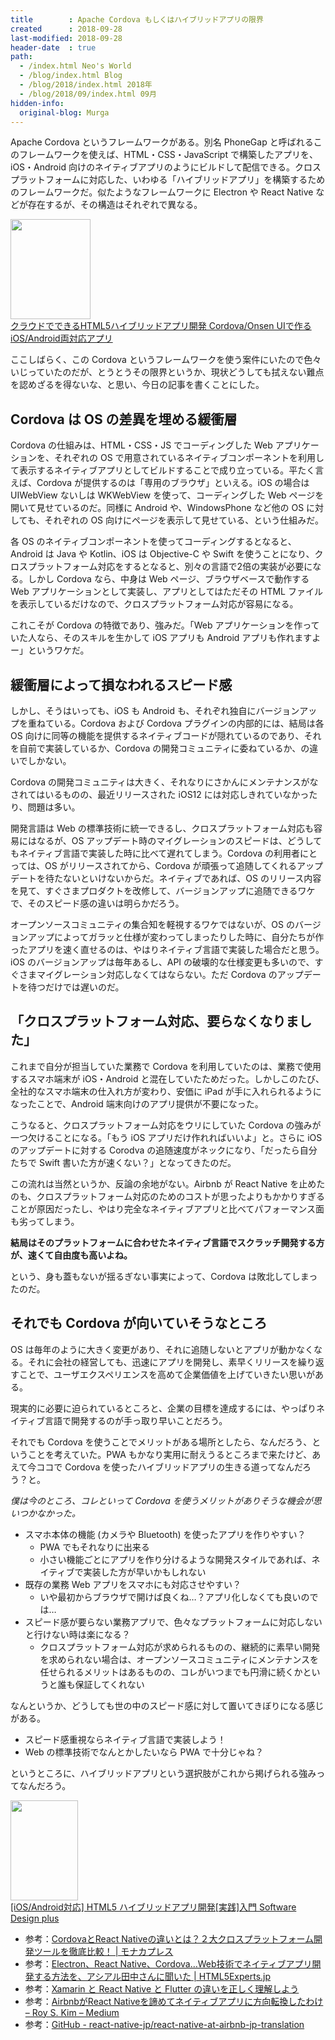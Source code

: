 ```yaml
---
title        : Apache Cordova もしくはハイブリッドアプリの限界
created      : 2018-09-28
last-modified: 2018-09-28
header-date  : true
path:
  - /index.html Neo's World
  - /blog/index.html Blog
  - /blog/2018/index.html 2018年
  - /blog/2018/09/index.html 09月
hidden-info:
  original-blog: Murga
---
```


Apache Cordova というフレームワークがある。別名 PhoneGap と呼ばれるこのフレームワークを使えば、HTML・CSS・JavaScript で構築したアプリを、iOS・Android 向けのネイティブアプリのようにビルドして配信できる。クロスプラットフォームに対応した、いわゆる「ハイブリッドアプリ」を構築するためのフレームワークだ。似たようなフレームワークに Electron や React Native などが存在するが、その構造はそれぞれで異なる。

<div class="ad-amazon">
  <div class="ad-amazon-image">
    <a href="https://www.amazon.co.jp/dp/B00U0ZP62C?tag=neos21-22&amp;linkCode=osi&amp;th=1&amp;psc=1">
      <img src="https://m.media-amazon.com/images/I/51-5Kmpi1LL._SL160_.jpg" width="128" height="160">
    </a>
  </div>
  <div class="ad-amazon-info">
    <div class="ad-amazon-title">
      <a href="https://www.amazon.co.jp/dp/B00U0ZP62C?tag=neos21-22&amp;linkCode=osi&amp;th=1&amp;psc=1">クラウドでできるHTML5ハイブリッドアプリ開発 Cordova/Onsen UIで作るiOS/Android両対応アプリ</a>
    </div>
  </div>
</div>

ここしばらく、この Cordova というフレームワークを使う案件にいたので色々いじっていたのだが、とうとうその限界というか、現状どうしても拭えない難点を認めざるを得ないな、と思い、今日の記事を書くことにした。

## Cordova は OS の差異を埋める緩衝層

Cordova の仕組みは、HTML・CSS・JS でコーディングした Web アプリケーションを、それぞれの OS で用意されているネイティブコンポーネントを利用して表示するネイティブアプリとしてビルドすることで成り立っている。平たく言えば、Cordova が提供するのは「専用のブラウザ」といえる。iOS の場合は UIWebView ないしは WKWebView を使って、コーディングした Web ページを開いて見せているのだ。同様に Android や、WindowsPhone など他の OS に対しても、それぞれの OS 向けにページを表示して見せている、という仕組みだ。

各 OS のネイティブコンポーネントを使ってコーディングするとなると、Android は Java や Kotlin、iOS は Objective-C や Swift を使うことになり、クロスプラットフォーム対応をするとなると、別々の言語で2倍の実装が必要になる。しかし Cordova なら、中身は Web ページ、ブラウザベースで動作する Web アプリケーションとして実装し、アプリとしてはただその HTML ファイルを表示しているだけなので、クロスプラットフォーム対応が容易になる。

これこそが Cordova の特徴であり、強みだ。「Web アプリケーションを作っていた人なら、そのスキルを生かして iOS アプリも Android アプリも作れますよー」というワケだ。

## 緩衝層によって損なわれるスピード感

しかし、そうはいっても、iOS も Android も、それぞれ独自にバージョンアップを重ねている。Cordova および Cordova プラグインの内部的には、結局は各 OS 向けに同等の機能を提供するネイティブコードが隠れているのであり、それを自前で実装しているか、Cordova の開発コミュニティに委ねているか、の違いでしかない。

Cordova の開発コミュニティは大きく、それなりにさかんにメンテナンスがなされてはいるものの、最近リリースされた iOS12 には対応しきれていなかったり、問題は多い。

開発言語は Web の標準技術に統一できるし、クロスプラットフォーム対応も容易にはなるが、OS アップデート時のマイグレーションのスピードは、どうしてもネイティブ言語で実装した時に比べて遅れてしまう。Cordova の利用者にとっては、OS がリリースされてから、Cordova が頑張って追随してくれるアップデートを待たないといけないからだ。ネイティブであれば、OS のリリース内容を見て、すぐさまプロダクトを改修して、バージョンアップに追随できるワケで、そのスピード感の違いは明らかだろう。

オープンソースコミュニティの集合知を軽視するワケではないが、OS のバージョンアップによってガラッと仕様が変わってしまったりした時に、自分たちが作ったアプリを速く直せるのは、やはりネイティブ言語で実装した場合だと思う。iOS のバージョンアップは毎年あるし、API の破壊的な仕様変更も多いので、すぐさまマイグレーション対応しなくてはならない。ただ Cordova のアップデートを待つだけでは遅いのだ。

## 「クロスプラットフォーム対応、要らなくなりました」

これまで自分が担当していた業務で Cordova を利用していたのは、業務で使用するスマホ端末が iOS・Android と混在していたためだった。しかしこのたび、全社的なスマホ端末の仕入れ方が変わり、安価に iPad が手に入れられるようになったことで、Android 端末向けのアプリ提供が不要になった。

こうなると、クロスプラットフォーム対応をウリにしていた Cordova の強みが一つ欠けることになる。「もう iOS アプリだけ作れればいいよ」と。さらに iOS のアップデートに対する Corodva の追随速度がネックになり、「だったら自分たちで Swift 書いた方が速くない？」となってきたのだ。

この流れは当然というか、反論の余地がない。Airbnb が React Native を止めたのも、クロスプラットフォーム対応のためのコストが思ったよりもかかりすぎることが原因だったし、やはり完全なネイティブアプリと比べてパフォーマンス面も劣ってしまう。

**結局はそのプラットフォームに合わせたネイティブ言語でスクラッチ開発する方が、速くて自由度も高いよね。**

という、身も蓋もないが揺るぎない事実によって、Cordova は敗北してしまったのだ。

## それでも Cordova が向いていそうなところ

OS は毎年のように大きく変更があり、それに追随しないとアプリが動かなくなる。それに会社の経営しても、迅速にアプリを開発し、素早くリリースを繰り返すことで、ユーザエクスペリエンスを高めて企業価値を上げていきたい思いがある。

現実的に必要に迫られているところと、企業の目標を達成するには、やっぱりネイティブ言語で開発するのが手っ取り早いことだろう。

それでも Cordova を使うことでメリットがある場所としたら、なんだろう、ということを考えていた。PWA もかなり実用に耐えうるところまで来たけど、あえて今ココで Cordova を使ったハイブリッドアプリの生きる道ってなんだろう？と。

_僕は今のところ、コレといって Cordova を使うメリットがありそうな機会が思いつかなかった。_

- スマホ本体の機能 (カメラや Bluetooth) を使ったアプリを作りやすい？
  - PWA でもそれなりに出来る
  - 小さい機能ごとにアプリを作り分けるような開発スタイルであれば、ネイティブで実装した方が早いかもしれない
- 既存の業務 Web アプリをスマホにも対応させやすい？
  - いや最初からブラウザで開けば良くね…？アプリ化しなくても良いのでは…
- スピード感が要らない業務アプリで、色々なプラットフォームに対応しないと行けない時は楽になる？
  - クロスプラットフォーム対応が求められるものの、継続的に素早い開発を求められない場合は、オープンソースコミュニティにメンテナンスを任せられるメリットはあるものの、コレがいつまでも円滑に続くかというと誰も保証してくれない

なんというか、どうしても世の中のスピード感に対して置いてきぼりになる感じがある。

- スピード感重視ならネイティブ言語で実装しよう！
- Web の標準技術でなんとかしたいなら PWA で十分じゃね？

というところに、ハイブリッドアプリという選択肢がこれから掲げられる強みってなんだろう。

<div class="ad-amazon">
  <div class="ad-amazon-image">
    <a href="https://www.amazon.co.jp/dp/B00HEB6UFM?tag=neos21-22&amp;linkCode=osi&amp;th=1&amp;psc=1">
      <img src="https://m.media-amazon.com/images/I/51qc81IwN7L._SL160_.jpg" width="108" height="160">
    </a>
  </div>
  <div class="ad-amazon-info">
    <div class="ad-amazon-title">
      <a href="https://www.amazon.co.jp/dp/B00HEB6UFM?tag=neos21-22&amp;linkCode=osi&amp;th=1&amp;psc=1">[iOS/Android対応] HTML5 ハイブリッドアプリ開発[実践]入門 Software Design plus</a>
    </div>
  </div>
</div>

- 参考：[CordovaとReact Nativeの違いとは？２大クロスプラットフォーム開発ツールを徹底比較！ | モナカプレス](https://press.monaca.io/bryan/2621)
- 参考：[Electron、React Native、Cordova…Web技術でネイティブアプリ開発する方法を、アシアル田中さんに聞いた | HTML5Experts.jp](https://html5experts.jp/shumpei-shiraishi/24253/)
- 参考：[Xamarin と React Native と Flutter の違いを正しく理解しよう](https://qiita.com/amay077/items/dff88e7ce6868615a9bb)
- 参考：[AirbnbがReact Nativeを諦めてネイティブアプリに方向転換したわけ – Roy S. Kim – Medium](https://medium.com/@Roy_S_Kim/airbnb%E3%81%8Creact-native%E3%82%92%E3%82%84%E3%82%81%E3%81%9F%E3%82%8F%E3%81%91-802589f4ff44)
- 参考：[GitHub - react-native-jp/react-native-at-airbnb-jp-translation](https://github.com/react-native-jp/react-native-at-airbnb-jp-translation)
